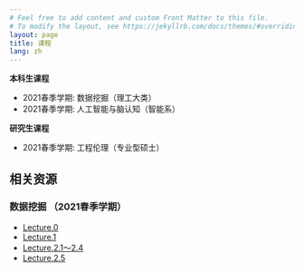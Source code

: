 ```yaml
---
# Feel free to add content and custom Front Matter to this file.
# To modify the layout, see https://jekyllrb.com/docs/themes/#overriding-theme-defaults
layout: page
title: 课程
lang: zh
---
```


**本科生课程**

- 2021春季学期: 数据挖掘（理工大类）
- 2021春季学期: 人工智能与脑认知（智能系）


**研究生课程**

- 2021春季学期: 工程伦理（专业型硕士）


## 相关资源 
### 数据挖掘 （2021春季学期）
- [Lecture.0][【腾讯文档】Lecture0] 
- [Lecture.1][【腾讯文档】Lecture1]   
- [Lecture.2.1～2.4][【腾讯文档】Lecture2.1]   
- [Lecture.2.5][【腾讯文档】Lecture2.2]   


[【腾讯文档】Lecture0]: https://docs.qq.com/pdf/DY29iWkF1TlJyUmdJ
[【腾讯文档】Lecture1]: https://docs.qq.com/pdf/DY3NGYWVJeVFQSmd2
[【腾讯文档】Lecture2.1]: https://docs.qq.com/pdf/DY3pKZ3hjZ1hqR2Jp
[【腾讯文档】Lecture2.2]: https://docs.qq.com/pdf/DY3dKcUVxd0FnRHVJ



